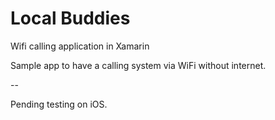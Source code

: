 # Local Buddies
Wifi calling application in Xamarin

Sample app to have a calling system via WiFi without internet.


--

Pending testing on iOS.
